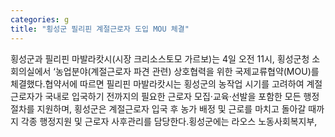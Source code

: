 ```yaml
---
categories: g
title: "횡성군 필리핀 계절근로자 도입 MOU 체결"
---
```

횡성군과 필리핀 마발라캇시(시장 크리소스토모 가르보)는 4일 오전 11시, 횡성군청 소회의실에서 &lsquo;농업분야(계절근로자 파견 관련) 상호협력을 위한 국제교류협약(MOU)를 체결했다.협약서에 따르면 필리핀 마발라캇시는 횡성군의 농작업 시기를 고려하여 계절근로자가 국내로 입국하기 전까지의 필요한 근로자 모집&middot;교육&middot;선발을 포함한 모든 행정절차를 지원하며, 횡성군은 계절근로자 입국 후 농가 배정 및 근로를 마치고 돌아갈 때까지 각종 행정지원 및 근로자 사후관리를 담당한다.횡성군에는 라오스 노동사회복지부,